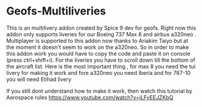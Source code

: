 # Geofs-Multiliveries
 This is an multilivery addon created by Spice 9 dev for geofs. Right now this addon only supports liveries for our Boeing 737 Max 8 and airbus a320neo . Multiplayer is supported to this addon now thanks to Ariakim Taiyo but at the moment it doesn't seem to work on the a320neo. 
So in order to make this addon work you would have to copy the code and paste it on console (press ctrl+shift+i). For the liveries you have to scroll down till the bottom of the aircraft list. Here is the most important thing , for max 8 you need the tui livery for making it work and fore a320neo you need Iberia and for 787-10 you will need Etihad livery

If you still dont understand how to make it work, then watch this tutorial by Aerospace rules https://www.youtube.com/watch?v=jLFyEEJZKbQ

